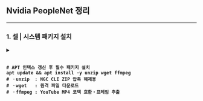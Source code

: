 ## Nvidia PeopleNet 정리


---
### 1. 셀 | 시스템 패키지 설치
<details> <summary><strong>

```

# APT 인덱스 갱신 후 필수 패키지 설치
apt update && apt install -y unzip wget ffmpeg
# ㆍunzip  : NGC CLI ZIP 압축 해제용
# ㆍwget   : 원격 파일 다운로드
# ㆍffmpeg : YouTube MP4 코덱 호환‧프레임 추출

```
</strong></summary>


### 2. 셀 | 작업 디렉터리 확인
<details> <summary><strong>

```

# 현재 디렉터리(컨테이너 기본 경로) 확인
pwd      # 예상 출력: /workspace

```
</strong></summary>
